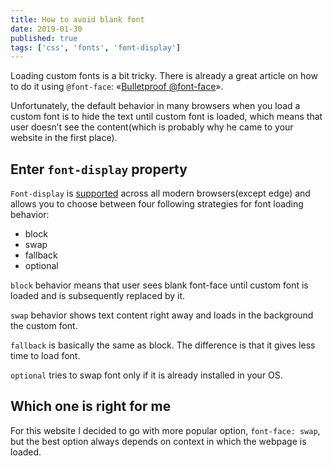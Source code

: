 ```yaml
---
title: How to avoid blank font
date: 2019-01-30
published: true
tags: ['css', 'fonts', 'font-display']
---
```

Loading custom fonts is a bit tricky. There is already a great article on how to do it using `@font-face`: «[Bulletproof @font-face](https://www.paulirish.com/2009/bulletproof-font-face-implementation-syntax/)».

Unfortunately, the default behavior in many browsers when you load a custom font is to hide the text until custom font is loaded, which means that user doesn’t see the content(which is probably why he came to your website in the first place).

## Enter `font-display` property

`Font-display` is [supported](https://caniuse.com/#feat=css-font-rendering-controls) across all modern browsers(except edge) and allows you to choose between four following strategies for font loading behavior:
 - block
 - swap
 - fallback
 - optional

`block` behavior means that user sees blank font-face until custom font is loaded and is subsequently replaced by it.

`swap` behavior shows text content right away and loads in the background the custom font.

`fallback` is basically the same as block. The difference is that it gives less time to load font.

`optional` tries to swap font only if it is already installed in your OS.

## Which one is right for me

For this website I decided to go with more popular option, `font-face: swap`, but the best option always depends on context in which the webpage is loaded.
